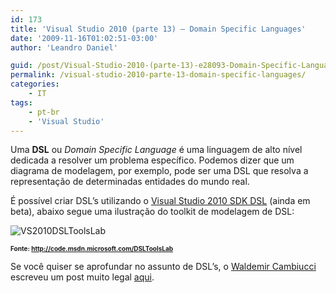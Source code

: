 ```yaml
---
id: 173
title: 'Visual Studio 2010 (parte 13) – Domain Specific Languages'
date: '2009-11-16T01:02:51-03:00'
author: 'Leandro Daniel'

guid: /post/Visual-Studio-2010-(parte-13)-e28093-Domain-Specific-Languages.aspx
permalink: /visual-studio-2010-parte-13-domain-specific-languages/
categories:
    - IT
tags:
    - pt-br
    - 'Visual Studio'
---
```


Uma **DSL** ou *Domain Specific Language* é uma linguagem de alto nível dedicada a resolver um problema específico. Podemos dizer que um diagrama de modelagem, por exemplo, pode ser uma DSL que resolva a representação de determinadas entidades do mundo real.

É possível criar DSL’s utilizando o [Visual Studio 2010 SDK DSL](http://www.microsoft.com/downloads/details.aspx?FamilyID=f5431a70-b421-4be6-8fd3-6b27abda0817&displaylang=en) (ainda em beta), abaixo segue uma ilustração do toolkit de modelagem de DSL:

![VS2010DSLToolsLab](http://leandrodaniel.com/pics/WindowsLiveWriter/VisualStudio2010parte13DomainSpecificLan/0802CED4/VS2010DSLToolsLab.jpg "VS2010DSLToolsLab")

**<font size="1">Fonte: </font>**[**<font size="1">http://code.msdn.microsoft.com/DSLToolsLab</font>**](http://code.msdn.microsoft.com/DSLToolsLab)

Se você quiser se aprofundar no assunto de DSL’s, o [Waldemir Cambiucci](http://blogs.msdn.com/wcamb/default) escreveu um post muito legal [aqui](http://blogs.msdn.com/wcamb/archive/2009/08/17/algumas-palavrinhas-sobre-domain-specific-language-dsl).
